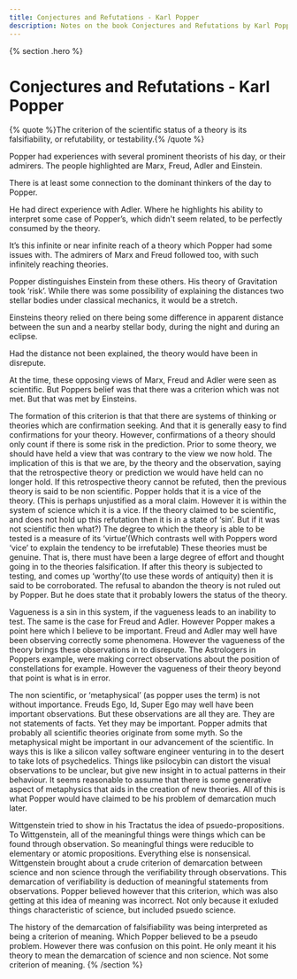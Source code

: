 ```yaml
---
title: Conjectures and Refutations - Karl Popper
description: Notes on the book Conjectures and Refutations by Karl Popper
---
```

{% section .hero %}
# Conjectures and Refutations - Karl Popper

{% quote %}The criterion of the scientific status of a theory is its falsifiability, or refutability, or testability.{% /quote %}

Popper had experiences with several prominent theorists of his day, or their admirers. The people highlighted are Marx, Freud, Adler and Einstein. 

There is at least some connection to the dominant thinkers of the day to Popper. 

He had direct experience with Adler. Where he highlights his ability to interpret some case of Popper’s, which didn't seem related, to be perfectly consumed by the theory.

It’s this infinite or near infinite reach of a theory which Popper had some issues with. The admirers of Marx and Freud followed too, with such infinitely reaching theories.

Popper distinguishes Einstein from these others. His theory of Gravitation took ‘risk’. While there was some possibility of explaining the distances two stellar bodies under classical mechanics, it would be a stretch.

Einsteins theory relied on there being some difference in apparent distance between the sun and a nearby stellar body, during the night and during an eclipse.

Had the distance not been explained, the theory would have been in disrepute.

At the time, these opposing views of Marx, Freud and Adler were seen as scientific. But Poppers belief was that there was a criterion which was not met. But that was met by Einsteins. 

The formation of this criterion is that that there are systems of thinking or theories which are confirmation seeking. And that it is generally easy to find confirmations for your theory. However, confirmations of a theory should only count if there is some risk in the prediction. Prior to some theory, we should have held a view that was contrary to the view we now hold. The implication of this is that we are, by the theory and the observation, saying that the retrospective theory or prediction we would have held can no longer hold. If this retrospective theory cannot be refuted, then the previous theory is said to be non scientific. Popper holds that it is a vice of the theory. (This is perhaps unjustified as a moral claim. However it is within the system of science which it is a vice. If the theory claimed to be scientific, and does not hold up this refutation then it is in a state of ‘sin’. But if it was not scientific then what?) The degree to which the theory is able to be tested is a measure of its ‘virtue’(Which contrasts well with Poppers word ‘vice’ to explain the tendency to be irrefutable) These theories must be genuine. That is, there must have been a large degree of effort and thought going in to the theories falsification. If after this theory is subjected to testing, and comes up ‘worthy’(to use these words of antiquity) then it is said to be corroborated. The refusal to abandon the theory is not ruled out by Popper. But he does state that it probably lowers the status of the theory. 

Vagueness is a sin in this system, if the vagueness leads to an inability to test. The same is the case for Freud and Adler. However Popper makes a point here which I believe to be important. Freud and Adler may well have been observing correctly some phenomena. However the vagueness of the theory brings these observations in to disrepute. The Astrologers in Poppers example, were making correct observations about the position of constellations for example. However the vagueness of their theory beyond that point is what is in error.

The non scientific, or ‘metaphysical’ (as popper uses the term) is not without importance. Freuds Ego, Id, Super Ego may well have been important observations. But these observations are all they are. They are not statements of facts. Yet they may be important. Popper admits that probably all scientific theories originate from some myth. So the metaphysical might be important in our advancement of the scientific. In ways this is like a silicon valley software engineer venturing in to the desert to take lots of psychedelics. Things like psilocybin can distort the visual observations to be unclear, but give new insight in to actual patterns in their behaviour. It seems reasonable to assume that there is some generative aspect of metaphysics that aids in the creation of new theories. All of this is what Popper would have claimed to be his problem of demarcation much later. 

Wittgenstein tried to show in his Tractatus the idea of psuedo-propositions. To Wittgenstein, all of the meaningful things were things which can be found through observation. So meaningful things were reducible to elementary or atomic propositions. Everything else is nonsensical. Wittgenstein brought about a crude criterion of demarcation between science and non science through the verifiability through observations. This demarcation of verifiability is deduction of meaningful statements from observations. Popper believed however that this criterion, which was also getting at this idea of meaning was incorrect. Not only because it exluded things characteristic of science, but included psuedo science. 

The history of the demarcation of falsifiability was being interpreted as being a criterion of meaning. Which Popper believed to be a pseudo problem. However there was confusion on this point. He only meant it his theory to mean the demarcation of science and non science. Not some criterion of meaning.
{% /section %}
